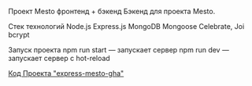 Проект Mesto фронтенд + бэкенд
Бэкенд для проекта Mesto.

Стек технологий
Node.js
Express.js
MongoDB
Mongoose
Celebrate, Joi
bcrypt


Запуск проекта
npm run start — запускает сервер
npm run dev — запускает сервер с hot-reload

[Код Проекта "express-mesto-gha"](https://github.com/elena1983-zinatylina/express-mesto-gha)

